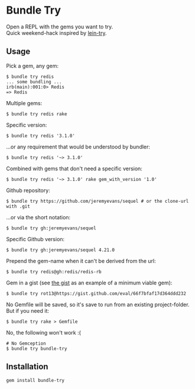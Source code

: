 # Bundle Try

Open a REPL with the gems you want to try.  
Quick weekend-hack inspired by [lein-try](https://github.com/rkneufeld/lein-try).

## Usage

Pick a gem, any gem:

```
$ bundle try redis
... some bundling ...
irb(main):001:0> Redis
=> Redis
```

Multiple gems:

```
$ bundle try redis rake
```

Specific version:

```
$ bundle try redis '3.1.0'
```

...or any requirement that would be understood by bundler:

```
$ bundle try redis '~> 3.1.0'
```

Combined with gems that don't need a specific version:

```
$ bundle try redis '~> 3.1.0' rake gem_with_version '1.0'
```

Github repository:

```
$ bundle try https://github.com/jeremyevans/sequel # or the clone-url with .git
```

...or via the short notation:

```
$ bundle try gh:jeremyevans/sequel
```

Specific Github version:

```
$ bundle try gh:jeremyevans/sequel 4.21.0
```

Prepend the gem-name when it can't be derived from the url:

```
$ bundle try redis@gh:redis/redis-rb
```

Gem in a gist (see [the gist](https://gist.github.com/eval/66f7bfaf17d364ddd232) as an example of a minimum viable gem):

```
$ bundle try rot13@https://gist.github.com/eval/66f7bfaf17d364ddd232
```

No Gemfile will be saved, so it's save to run from an existing project-folder.
But if you need it:

```
$ bundle try rake > Gemfile
```

No, the following won't work :(

```
# No Gemception
$ bundle try bundle-try
```


## Installation

```
gem install bundle-try
```

